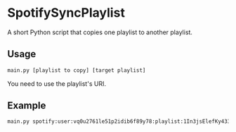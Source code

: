 # SpotifySyncPlaylist

A short Python script that copies one playlist to another playlist.

## Usage

```sh
main.py [playlist to copy] [target playlist]
```

You need to use the playlist's URI.

## Example

```sh
main.py spotify:user:vq0u2761le51p2idib6f89y78:playlist:1In3jsElefKy433ezeoZAG spotify:user:vq0u2761le51p2idib6f89y78:playlist:6KUpozVNQ4qdyIHuRtMtjF
```